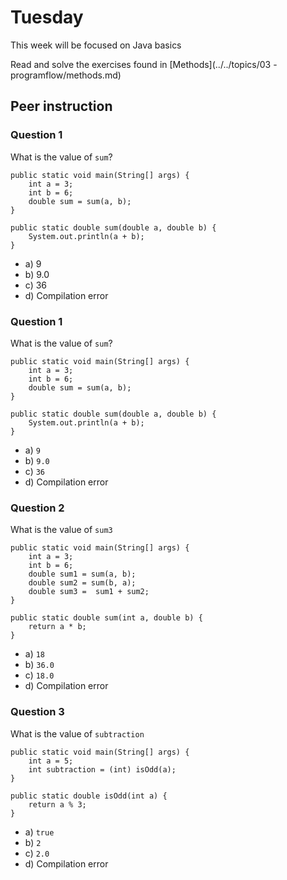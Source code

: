 # Tuesday

This week will be focused on Java basics

Read and solve the exercises found in [Methods](../../topics/03 - programflow/methods.md)



## Peer instruction



### Question 1

What is the value of `sum`?

```
public static void main(String[] args) {
	int a = 3;
	int b = 6;
	double sum = sum(a, b);
}

public static double sum(double a, double b) {
	System.out.println(a + b);
}
```

- a) 9
- b) 9.0
- c) 36
- d) Compilation error



### Question 1

What is the value of `sum`?

```
public static void main(String[] args) {
	int a = 3;
	int b = 6;
	double sum = sum(a, b);
}

public static double sum(double a, double b) {
	System.out.println(a + b);
}
```

- a) `9`
- b) `9.0`
- c) `36`
- d) Compilation error



### Question 2

What is the value of `sum3`

```
public static void main(String[] args) {
    int a = 3;
    int b = 6;
    double sum1 = sum(a, b);
    double sum2 = sum(b, a);
    double sum3 =  sum1 + sum2;
}

public static double sum(int a, double b) {
    return a * b;
}
```

- a) `18`
- b) `36.0`
- c) `18.0`
- d) Compilation error



### Question 3

What is the value of `subtraction`

```
public static void main(String[] args) {
	int a = 5;
	int subtraction = (int) isOdd(a);
}

public static double isOdd(int a) {
	return a % 3;
}
```

- a) `true`
- b) `2`
- c) `2.0`
- d) Compilation error
